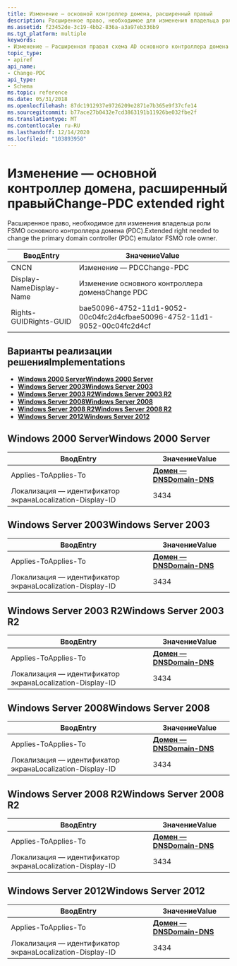 ```yaml
---
title: Изменение — основной контроллер домена, расширенный правый
description: Расширенное право, необходимое для изменения владельца роли FSMO основного контроллера домена (PDC).
ms.assetid: f23452de-3c19-4bb2-836a-a3a97eb336b9
ms.tgt_platform: multiple
keywords:
- Изменение — Расширенная правая схема AD основного контроллера домена
topic_type:
- apiref
api_name:
- Change-PDC
api_type:
- Schema
ms.topic: reference
ms.date: 05/31/2018
ms.openlocfilehash: 87dc1912937e9726209e2871e7b365e9f37cfe14
ms.sourcegitcommit: b77ace27b0432e7cd3863191b11926be032fbe2f
ms.translationtype: MT
ms.contentlocale: ru-RU
ms.lasthandoff: 12/14/2020
ms.locfileid: "103893950"
---
```

# <a name="change-pdc-extended-right"></a><span data-ttu-id="2ff70-104">Изменение — основной контроллер домена, расширенный правый</span><span class="sxs-lookup"><span data-stu-id="2ff70-104">Change-PDC extended right</span></span>

<span data-ttu-id="2ff70-105">Расширенное право, необходимое для изменения владельца роли FSMO основного контроллера домена (PDC).</span><span class="sxs-lookup"><span data-stu-id="2ff70-105">Extended right needed to change the primary domain controller (PDC) emulator FSMO role owner.</span></span>



| <span data-ttu-id="2ff70-106">Ввод</span><span class="sxs-lookup"><span data-stu-id="2ff70-106">Entry</span></span> | <span data-ttu-id="2ff70-107">Значение</span><span class="sxs-lookup"><span data-stu-id="2ff70-107">Value</span></span> |
|--------------|--------------------------------------|
| <span data-ttu-id="2ff70-108">CN</span><span class="sxs-lookup"><span data-stu-id="2ff70-108">CN</span></span>           | <span data-ttu-id="2ff70-109">Изменение — PDC</span><span class="sxs-lookup"><span data-stu-id="2ff70-109">Change-PDC</span></span>                           |
| <span data-ttu-id="2ff70-110">Display-Name</span><span class="sxs-lookup"><span data-stu-id="2ff70-110">Display-Name</span></span> | <span data-ttu-id="2ff70-111">Изменение основного контроллера домена</span><span class="sxs-lookup"><span data-stu-id="2ff70-111">Change PDC</span></span>                           |
| <span data-ttu-id="2ff70-112">Rights-GUID</span><span class="sxs-lookup"><span data-stu-id="2ff70-112">Rights-GUID</span></span>  | <span data-ttu-id="2ff70-113">bae50096-4752-11d1-9052-00c04fc2d4cf</span><span class="sxs-lookup"><span data-stu-id="2ff70-113">bae50096-4752-11d1-9052-00c04fc2d4cf</span></span> |



## <a name="implementations"></a><span data-ttu-id="2ff70-114">Варианты реализации решения</span><span class="sxs-lookup"><span data-stu-id="2ff70-114">Implementations</span></span>

-   [<span data-ttu-id="2ff70-115">**Windows 2000 Server**</span><span class="sxs-lookup"><span data-stu-id="2ff70-115">**Windows 2000 Server**</span></span>](#windows-2000-server)
-   [<span data-ttu-id="2ff70-116">**Windows Server 2003**</span><span class="sxs-lookup"><span data-stu-id="2ff70-116">**Windows Server 2003**</span></span>](#windows-server-2003)
-   [<span data-ttu-id="2ff70-117">**Windows Server 2003 R2**</span><span class="sxs-lookup"><span data-stu-id="2ff70-117">**Windows Server 2003 R2**</span></span>](#windows-server-2003-r2)
-   [<span data-ttu-id="2ff70-118">**Windows Server 2008**</span><span class="sxs-lookup"><span data-stu-id="2ff70-118">**Windows Server 2008**</span></span>](#windows-server-2008)
-   [<span data-ttu-id="2ff70-119">**Windows Server 2008 R2**</span><span class="sxs-lookup"><span data-stu-id="2ff70-119">**Windows Server 2008 R2**</span></span>](#windows-server-2008-r2)
-   [<span data-ttu-id="2ff70-120">**Windows Server 2012**</span><span class="sxs-lookup"><span data-stu-id="2ff70-120">**Windows Server 2012**</span></span>](#windows-server-2012)

## <a name="windows-2000-server"></a><span data-ttu-id="2ff70-121">Windows 2000 Server</span><span class="sxs-lookup"><span data-stu-id="2ff70-121">Windows 2000 Server</span></span>



| <span data-ttu-id="2ff70-122">Ввод</span><span class="sxs-lookup"><span data-stu-id="2ff70-122">Entry</span></span> | <span data-ttu-id="2ff70-123">Значение</span><span class="sxs-lookup"><span data-stu-id="2ff70-123">Value</span></span> |
|-------------------------|----------------------------------------------|
| <span data-ttu-id="2ff70-124">Applies-To</span><span class="sxs-lookup"><span data-stu-id="2ff70-124">Applies-To</span></span>              | [<span data-ttu-id="2ff70-125">**Домен — DNS**</span><span class="sxs-lookup"><span data-stu-id="2ff70-125">**Domain-DNS**</span></span>](c-domaindns.md)<br/> |
| <span data-ttu-id="2ff70-126">Локализация — идентификатор экрана</span><span class="sxs-lookup"><span data-stu-id="2ff70-126">Localization-Display-ID</span></span> | <span data-ttu-id="2ff70-127">34</span><span class="sxs-lookup"><span data-stu-id="2ff70-127">34</span></span>                                           |



## <a name="windows-server-2003"></a><span data-ttu-id="2ff70-128">Windows Server 2003</span><span class="sxs-lookup"><span data-stu-id="2ff70-128">Windows Server 2003</span></span>



| <span data-ttu-id="2ff70-129">Ввод</span><span class="sxs-lookup"><span data-stu-id="2ff70-129">Entry</span></span> | <span data-ttu-id="2ff70-130">Значение</span><span class="sxs-lookup"><span data-stu-id="2ff70-130">Value</span></span> |
|-------------------------|----------------------------------------------|
| <span data-ttu-id="2ff70-131">Applies-To</span><span class="sxs-lookup"><span data-stu-id="2ff70-131">Applies-To</span></span>              | [<span data-ttu-id="2ff70-132">**Домен — DNS**</span><span class="sxs-lookup"><span data-stu-id="2ff70-132">**Domain-DNS**</span></span>](c-domaindns.md)<br/> |
| <span data-ttu-id="2ff70-133">Локализация — идентификатор экрана</span><span class="sxs-lookup"><span data-stu-id="2ff70-133">Localization-Display-ID</span></span> | <span data-ttu-id="2ff70-134">34</span><span class="sxs-lookup"><span data-stu-id="2ff70-134">34</span></span>                                           |



## <a name="windows-server-2003-r2"></a><span data-ttu-id="2ff70-135">Windows Server 2003 R2</span><span class="sxs-lookup"><span data-stu-id="2ff70-135">Windows Server 2003 R2</span></span>



| <span data-ttu-id="2ff70-136">Ввод</span><span class="sxs-lookup"><span data-stu-id="2ff70-136">Entry</span></span> | <span data-ttu-id="2ff70-137">Значение</span><span class="sxs-lookup"><span data-stu-id="2ff70-137">Value</span></span> |
|-------------------------|----------------------------------------------|
| <span data-ttu-id="2ff70-138">Applies-To</span><span class="sxs-lookup"><span data-stu-id="2ff70-138">Applies-To</span></span>              | [<span data-ttu-id="2ff70-139">**Домен — DNS**</span><span class="sxs-lookup"><span data-stu-id="2ff70-139">**Domain-DNS**</span></span>](c-domaindns.md)<br/> |
| <span data-ttu-id="2ff70-140">Локализация — идентификатор экрана</span><span class="sxs-lookup"><span data-stu-id="2ff70-140">Localization-Display-ID</span></span> | <span data-ttu-id="2ff70-141">34</span><span class="sxs-lookup"><span data-stu-id="2ff70-141">34</span></span>                                           |



## <a name="windows-server-2008"></a><span data-ttu-id="2ff70-142">Windows Server 2008</span><span class="sxs-lookup"><span data-stu-id="2ff70-142">Windows Server 2008</span></span>



| <span data-ttu-id="2ff70-143">Ввод</span><span class="sxs-lookup"><span data-stu-id="2ff70-143">Entry</span></span> | <span data-ttu-id="2ff70-144">Значение</span><span class="sxs-lookup"><span data-stu-id="2ff70-144">Value</span></span> |
|-------------------------|----------------------------------------------|
| <span data-ttu-id="2ff70-145">Applies-To</span><span class="sxs-lookup"><span data-stu-id="2ff70-145">Applies-To</span></span>              | [<span data-ttu-id="2ff70-146">**Домен — DNS**</span><span class="sxs-lookup"><span data-stu-id="2ff70-146">**Domain-DNS**</span></span>](c-domaindns.md)<br/> |
| <span data-ttu-id="2ff70-147">Локализация — идентификатор экрана</span><span class="sxs-lookup"><span data-stu-id="2ff70-147">Localization-Display-ID</span></span> | <span data-ttu-id="2ff70-148">34</span><span class="sxs-lookup"><span data-stu-id="2ff70-148">34</span></span>                                           |



## <a name="windows-server-2008-r2"></a><span data-ttu-id="2ff70-149">Windows Server 2008 R2</span><span class="sxs-lookup"><span data-stu-id="2ff70-149">Windows Server 2008 R2</span></span>



| <span data-ttu-id="2ff70-150">Ввод</span><span class="sxs-lookup"><span data-stu-id="2ff70-150">Entry</span></span> | <span data-ttu-id="2ff70-151">Значение</span><span class="sxs-lookup"><span data-stu-id="2ff70-151">Value</span></span> |
|-------------------------|----------------------------------------------|
| <span data-ttu-id="2ff70-152">Applies-To</span><span class="sxs-lookup"><span data-stu-id="2ff70-152">Applies-To</span></span>              | [<span data-ttu-id="2ff70-153">**Домен — DNS**</span><span class="sxs-lookup"><span data-stu-id="2ff70-153">**Domain-DNS**</span></span>](c-domaindns.md)<br/> |
| <span data-ttu-id="2ff70-154">Локализация — идентификатор экрана</span><span class="sxs-lookup"><span data-stu-id="2ff70-154">Localization-Display-ID</span></span> | <span data-ttu-id="2ff70-155">34</span><span class="sxs-lookup"><span data-stu-id="2ff70-155">34</span></span>                                           |



## <a name="windows-server-2012"></a><span data-ttu-id="2ff70-156">Windows Server 2012</span><span class="sxs-lookup"><span data-stu-id="2ff70-156">Windows Server 2012</span></span>



| <span data-ttu-id="2ff70-157">Ввод</span><span class="sxs-lookup"><span data-stu-id="2ff70-157">Entry</span></span> | <span data-ttu-id="2ff70-158">Значение</span><span class="sxs-lookup"><span data-stu-id="2ff70-158">Value</span></span> |
|-------------------------|----------------------------------------------|
| <span data-ttu-id="2ff70-159">Applies-To</span><span class="sxs-lookup"><span data-stu-id="2ff70-159">Applies-To</span></span>              | [<span data-ttu-id="2ff70-160">**Домен — DNS**</span><span class="sxs-lookup"><span data-stu-id="2ff70-160">**Domain-DNS**</span></span>](c-domaindns.md)<br/> |
| <span data-ttu-id="2ff70-161">Локализация — идентификатор экрана</span><span class="sxs-lookup"><span data-stu-id="2ff70-161">Localization-Display-ID</span></span> | <span data-ttu-id="2ff70-162">34</span><span class="sxs-lookup"><span data-stu-id="2ff70-162">34</span></span>                                           |



 

 





